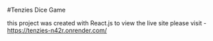 #Tenzies Dice Game 

this project was created with React.js to view the live site please visit - https://tenzies-n42r.onrender.com/
